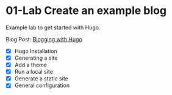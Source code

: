 # 01-Lab Create an example blog

Example lab to get started with Hugo.

Blog Post: [Blogging with Hugo](https://richrose.dev/posts/hugo/hugo-blog-create/)

- [x] Hugo Installation
- [x] Generating a site
- [x] Add a theme
- [x] Run a local site
- [x] Generate a static site
- [x] General configuration 
